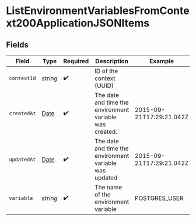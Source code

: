 # ListEnvironmentVariablesFromContext200ApplicationJSONItems


## Fields

| Field                                                                                         | Type                                                                                          | Required                                                                                      | Description                                                                                   | Example                                                                                       |
| --------------------------------------------------------------------------------------------- | --------------------------------------------------------------------------------------------- | --------------------------------------------------------------------------------------------- | --------------------------------------------------------------------------------------------- | --------------------------------------------------------------------------------------------- |
| `contextId`                                                                                   | *string*                                                                                      | :heavy_check_mark:                                                                            | ID of the context (UUID)                                                                      |                                                                                               |
| `createdAt`                                                                                   | [Date](https://developer.mozilla.org/en-US/docs/Web/JavaScript/Reference/Global_Objects/Date) | :heavy_check_mark:                                                                            | The date and time the environment variable was created.                                       | 2015-09-21T17:29:21.042Z                                                                      |
| `updatedAt`                                                                                   | [Date](https://developer.mozilla.org/en-US/docs/Web/JavaScript/Reference/Global_Objects/Date) | :heavy_check_mark:                                                                            | The date and time the environment variable was updated                                        | 2015-09-21T17:29:21.042Z                                                                      |
| `variable`                                                                                    | *string*                                                                                      | :heavy_check_mark:                                                                            | The name of the environment variable                                                          | POSTGRES_USER                                                                                 |